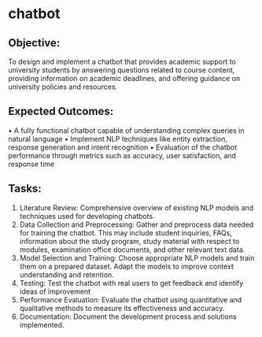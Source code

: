 # chatbot
## Objective:
To design and implement a chatbot that provides academic support to university students
by answering questions related to course content, providing information on academic
deadlines, and offering guidance on university policies and resources.
## Expected Outcomes:
• A fully functional chatbot capable of understanding complex queries in natural
language
• Implement NLP techniques like entity extraction, response generation and intent
recognition
• Evaluation of the chatbot performance through metrics such as accuracy, user
satisfaction, and response time
## Tasks:
1. Literature Review: Comprehensive overview of existing NLP models and techniques
used for developing chatbots.
2. Data Collection and Preprocessing: Gather and preprocess data needed for training
the chatbot. This may include student inquiries, FAQs, information about the study
program, study material with respect to modules, examination office documents,
and other relevant text data.
3. Model Selection and Training: Choose appropriate NLP models and train them on a
prepared dataset. Adapt the models to improve context understanding and
retention.
4. Testing: Test the chatbot with real users to get feedback and identify ideas of
improvement
5. Performance Evaluation: Evaluate the chatbot using quantitative and qualitative
methods to measure its effectiveness and accuracy.
6. Documentation: Document the development process and solutions implemented.
